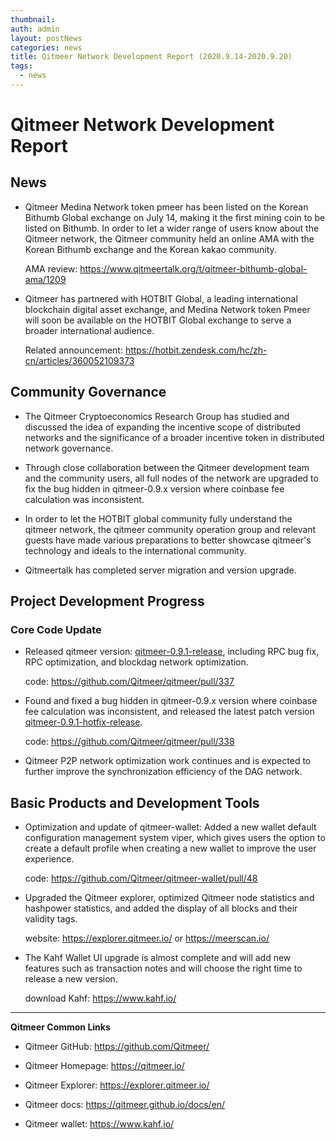 ```yaml
---
thumbnail: 
auth: admin
layout: postNews
categories: news
title: Qitmeer Network Development Report (2020.9.14-2020.9.20)
tags:
  - news
---
```


# Qitmeer Network Development Report

## News 

- Qitmeer Medina Network token pmeer has been listed on the Korean Bithumb Global exchange on July 14, making it the first mining coin to be listed on Bithumb. In order to let a wider range of users know about the Qitmeer network, the Qitmeer community held an online AMA with the Korean Bithumb exchange and the Korean kakao community.

  AMA review: https://www.qitmeertalk.org/t/qitmeer-bithumb-global-ama/1209

- Qitmeer has partnered with HOTBIT Global, a leading international blockchain digital asset exchange, and Medina Network token Pmeer will soon be available on the HOTBIT Global exchange to serve a broader international audience.

  Related announcement: https://hotbit.zendesk.com/hc/zh-cn/articles/360052109373

## Community Governance

- The Qitmeer Cryptoeconomics Research Group has studied and discussed the idea of expanding the incentive scope of distributed networks and the significance of a broader incentive token in distributed network governance.

- Through close collaboration between the Qitmeer development team and the community users, all full nodes of the network are upgraded to fix the bug hidden in qitmeer-0.9.x version where coinbase fee calculation was inconsistent.

- In order to let the HOTBIT global community fully understand the qitmeer network, the qitmeer community operation group and relevant guests have made various preparations to better showcase qitmeer's technology and ideals to the international community.

- Qitmeertalk has completed server migration and version upgrade.

## Project Development Progress

### Core Code Update

- Released qitmeer version: [qitmeer-0.9.1-release](https://github.com/Qitmeer/qitmeer/releases/tag/v0.9.1-release), including RPC bug fix, RPC optimization, and blockdag network optimization.

  code: https://github.com/Qitmeer/qitmeer/pull/337
  
- Found and fixed a bug hidden in qitmeer-0.9.x version where coinbase fee calculation was inconsistent, and released the latest patch version [qitmeer-0.9.1-hotfix-release](https://github.com/Qitmeer/qitmeer/releases).

  code: https://github.com/Qitmeer/qitmeer/pull/338

- Qitmeer P2P network optimization work continues and is expected to further improve the synchronization efficiency of the DAG network.


## Basic Products and Development Tools

- Optimization and update of qitmeer-wallet: Added a new wallet default configuration management system viper, which gives users the option to create a default profile when creating a new wallet to improve the user experience.

  code: https://github.com/Qitmeer/qitmeer-wallet/pull/48

- Upgraded the Qitmeer explorer, optimized Qitmeer node statistics and hashpower statistics, and added the display of all blocks and their validity tags.

  website: https://explorer.qitmeer.io/ or https://meerscan.io/

- The Kahf Wallet UI upgrade is almost complete and will add new features such as transaction notes and will choose the right time to release a new version.

  download Kahf: https://www.kahf.io/



--------------------------

**Qitmeer Common Links**

- Qitmeer GitHub: https://github.com/Qitmeer/

- Qitmeer Homepage: https://qitmeer.io/

- Qitmeer Explorer: https://explorer.qitmeer.io/  

- Qitmeer docs: https://qitmeer.github.io/docs/en/

- Qitmeer wallet: https://www.kahf.io/